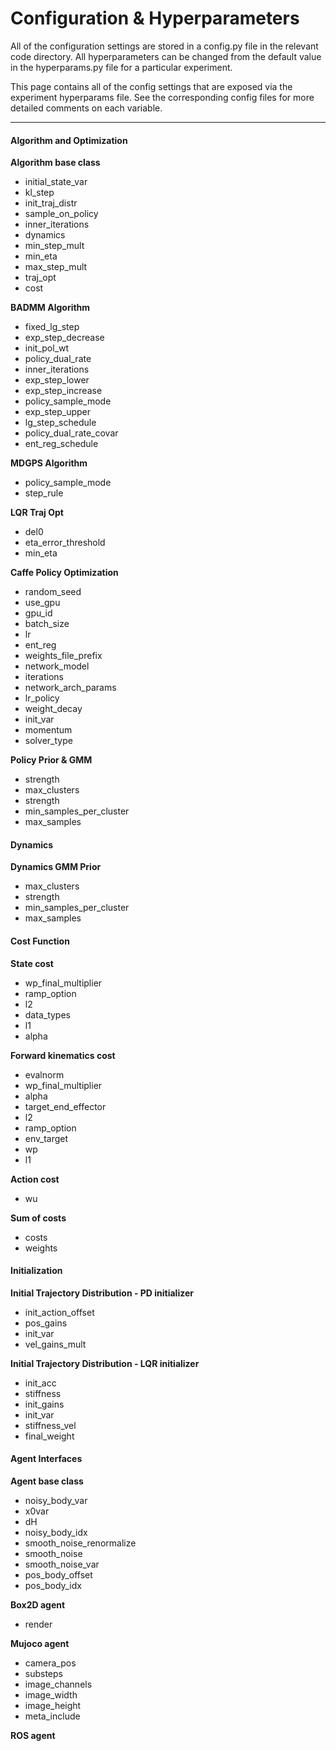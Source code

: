 Configuration & Hyperparameters
===
All of the configuration settings are stored in a             config.py file in the relevant code directory. All             hyperparameters can be changed from the default value             in the hyperparams.py file for a particular  experiment.

This page contains all of the config settings that are exposed                via the experiment hyperparams file. See the                corresponding config files for more detailed comments                on each variable.
*****
#### Algorithm and Optimization

**Algorithm base class**
* initial_state_var
* kl_step
* init_traj_distr
* sample_on_policy
* inner_iterations
* dynamics
* min_step_mult
* min_eta
* max_step_mult
* traj_opt
* cost

**BADMM Algorithm**
* fixed_lg_step
* exp_step_decrease
* init_pol_wt
* policy_dual_rate
* inner_iterations
* exp_step_lower
* exp_step_increase
* policy_sample_mode
* exp_step_upper
* lg_step_schedule
* policy_dual_rate_covar
* ent_reg_schedule

**MDGPS Algorithm**
* policy_sample_mode
* step_rule

**LQR Traj Opt**
* del0
* eta_error_threshold
* min_eta

**Caffe Policy Optimization**
* random_seed
* use_gpu
* gpu_id
* batch_size
* lr
* ent_reg
* weights_file_prefix
* network_model
* iterations
* network_arch_params
* lr_policy
* weight_decay
* init_var
* momentum
* solver_type

**Policy Prior & GMM**
* strength
* max_clusters
* strength
* min_samples_per_cluster
* max_samples
#### Dynamics

**Dynamics GMM Prior**
* max_clusters
* strength
* min_samples_per_cluster
* max_samples
#### Cost Function

**State cost**
* wp_final_multiplier
* ramp_option
* l2
* data_types
* l1
* alpha

**Forward kinematics cost**
* evalnorm
* wp_final_multiplier
* alpha
* target_end_effector
* l2
* ramp_option
* env_target
* wp
* l1

**Action cost**
* wu

**Sum of costs**
* costs
* weights
#### Initialization

**Initial Trajectory Distribution - PD initializer**
* init_action_offset
* pos_gains
* init_var
* vel_gains_mult

**Initial Trajectory Distribution - LQR initializer**
* init_acc
* stiffness
* init_gains
* init_var
* stiffness_vel
* final_weight
#### Agent Interfaces

**Agent base class**
* noisy_body_var
* x0var
* dH
* noisy_body_idx
* smooth_noise_renormalize
* smooth_noise
* smooth_noise_var
* pos_body_offset
* pos_body_idx

**Box2D agent**
* render

**Mujoco agent**
* camera_pos
* substeps
* image_channels
* image_width
* image_height
* meta_include

**ROS agent**
